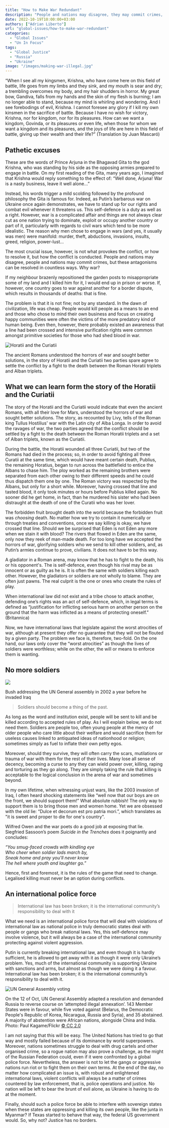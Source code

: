 ```yaml
---
title: "How to Make War Redundant"
description: "People and nations may disagree, they may commit crimes, but these antagonisms can be resolved in countless ways. Why war?"
date: 2022-10-19T10:00:00+03:00
authors: ["Adrian Liberto"]
url: "global-issues/how-to-make-war-redundant"
categories:
  - "Global Issues"
  - "Un In Focus"
tags:
  - "Global Justice"
  - "Russia"
  - "Ukraine"
image: "/images/making-war-illegal.jpg"
---
```

“When I see all my kingsmen, Krishna, who have come here on this field of battle, life goes from my limbs and they sink, and my mouth is sear and dry; a trembling overcomes my body, and my hair shudders in horror. My great bow, Gandiva, falls from my hands and the skin of my flesh is burning; I am no longer able to stand, because my mind is whirling and wondering. And I see forebodings of evil, Krishna. I cannot foresee any glory if I kill my own kinsmen in the sacrifice of battle. Because I have no wish for victory, Krishna, nor for kingdom, nor for its pleasures. How can we want a kingdom, Govinda, or its pleasures or even life, when those for whom we want a kingdom and its pleasures, and the joys of life are here in this field of battle, giving up their wealth and their life?” (Translation by Juan Mascaró)

## Pathetic excuses

These are the words of Prince Arjuna in the Bhagavad Gita to the god Krishna, who was standing by his side as the opposing armies prepared to engage in battle. On my first reading of the Gita, many years ago, I imagined that Krishna would reply something to the effect of: “Well done, Arjuna! War is a nasty business, leave it well alone...”

Instead, his words trigger a mild scolding followed by the profound philosophy the Gita is famous for. Indeed, as Putin’s barbarous war on Ukraine once again demonstrates, we have to stand up for our rights and combat evil whenever it threatens us. This self-defence is a duty as well as a right. However, war is a complicated affair and things are not always clear cut as one nation trying to dominate, exploit or occupy another country or part of it, particularly with regards to civil wars which tend to be more idealistic. The reason why men chose to engage in wars (and yes, it usually was men) were manifold: murder, theft, abductions, invasions, insults, greed, religion, power-lust...

The most crucial issue, however, is not what provokes the conflict, or how to resolve it, but how the conflict is conducted. People and nations may disagree, people and nations may commit crimes, but these antagonisms can be resolved in countless ways. Why war?

If my neighbour brazenly repositioned the garden posts to misappropriate some of my land and I killed him for it, I would end up in prison or worse. If, however, one country goes to war against another for a border dispute, which results in thousands of deaths: that is fine.

The problem is that it is not fine; not by any standard. In the dawn of civilization, life was cheap. People would kill people as a means to an end and those who chose to mind their own business and focus on creating happy communities were often the victims of the more predatory kind of human being. Even then, however, there probably existed an awareness that a line had been crossed and intensive purification rights were common amongst primitive societies for those who had shed blood in war.

![Horatii and the Curiatii](/images/What-we-can-learn-form-the-story-of-the-Horatii-and-the-Curiatii.jpg)

The ancient Romans understood the horrors of war and sought better solutions, in the story of Horatii and the Curiatii two parties spare agree to settle the conflict by a fight to the death between the Roman Horatii triplets and Alban triplets.


## What we can learn form the story of the Horatii and the Curiatii

The story of the Horatii and the Curiatii would indicate that even the ancient Romans, with all their love for Mars, understood the horrors of war and sought better solutions. The story, as recounted by Livy, tells of the Roman king Tullus Hostilius' war with the Latin city of Alba Longa. In order to avoid the ravages of war, the two parties agreed that the conflict should be settled by a fight to the death between the Roman Horatii triplets and a set of Alban triplets, known as the Curiatii.

During the battle, the Horatii wounded all three Curiatii, but two of the Romans had died in the process; so, in order to avoid fighting all three Curatii at the same time, which would have meant certain death, Publius, the remaining Horatius, began to run across the battlefield to entice the Albans to chase him. The ploy worked as the remaining brothers were separated from each other owing to their different speeds and he could thus dispatch them one by one. The Roman victory was respected by the Albans, but only for a short while. Moreover, having crossed that line and tasted blood, it only took minutes or hours before Publius killed again. No sooner did he get home, in fact, than he murdered his sister who had been distraught at the death of one of the Curatii who was her lover.

The forbidden fruit brought death into the world because the forbidden fruit was _choosing_ death. No matter how we try to contain it numerically or through treaties and conventions, once we say killing is okay, we have crossed that line. Should we be surprised that Eden is not Eden any more when we stain it with blood? The rivers that flowed in Eden are the same, only now they reek of man-made death. For too long have we accepted the horrors of war, glorifying soldiers who we send to kill other soldiers, and, as Putin’s armies continue to prove, civilians. It does not have to be this way.

A gladiator in a Roman arena, may know that he has to fight to the death, his or his opponent's. The is self-defence, even though his rival may be as innocent or as guilty as he is. It is often the same with soldiers killing each other. However, the gladiators or soldiers are not wholly to blame. They are often just pawns. The real culprit is the one or ones who create the rules of play.

When international law did not exist and a tribe chose to attack another, defending one’s rights was an act of self-defence, which, in legal terms is defined as “justification for inflicting serious harm on another person on the ground that the harm was inflicted as a means of protecting oneself.” (Britannica)

Now, we have international laws that legislate against the worst atrocities of war, although at present they offer no guarantee that they will not be flouted by a given party. The problem we face is, therefore, two-fold. On the one hand, our laws only cover the “worst atrocities” as though the lives of soldiers were worthless; while on the other, the will or means to enforce them is wanting.

## No more soldiers

![](/images/iraq-invasion-making-war-illegal.jpg)

Bush addressing the UN General assembly in 2002 a year before he invaded Iraq


> Soldiers should become a thing of the past.

As long as the word and institution exist, people will be sent to kill and be killed according to accepted rules of play. As I will explain below, we do not need them. Soldiers are people too, often young people at the mercy of older people who care little about their welfare and would sacrifice them for useless causes linked to antiquated ideas of nationhood or religion; sometimes simply as fuel to inflate their own petty egos.

Moreover, should they survive, they will often carry the scars, mutilations or trauma of war with them for the rest of their lives. Many lose all sense of decency, becoming a curse to any they can wield power over, killing, raping and torturing as they go along. They are simply taking the rule that killing is acceptable to the logical conclusion in the arena of war and sometimes beyond.

In my own lifetime, when witnessing unjust wars, like the 2003 invasion of Iraq, I often heard shocking statements like “well now that our boys are on the front, we should support them!” What absolute rubbish! The only way to support them is to bring those men and women home. Yet we are obsessed with the old lie: “Dulce et decorum est pro patria mori.”, which translates as "it is sweet and proper to die for one's country".

Wilfred Owen and the war poets do a good job at exposing that lie. Siegfried Sassoon’s poem _Suicide in the Trenches_ does it poignantly and concludes:

_“You smug-faced crowds with kindling eye  
Who cheer when soldier lads march by,  
Sneak home and pray you'll never know  
The hell where youth and laughter go.”_

Hence, first and foremost, it is the rules of the game that need to change. Legalised killing must never be an option during conflicts.

## An international police force

> International law has been broken; it is the international community’s responsibility to deal with it

What we need is an international police force that will deal with violations of international law as national police in truly democratic states deal with people or gangs who break national laws. Yes, this self-defence may involve violence, but it will always be a case of the international community protecting against violent aggression.

Putin is currently breaking international law, and even though it is hardly sufficient, he is allowed to get away with it as though it were only Ukraine’s problem. Yes, much of the international community is supporting Ukraine with sanctions and arms, but almost as though we were doing it a favour. International law has been broken; it is the international community’s responsibility to deal with it.

![UN General Assembly voting](/images/un-general-assambly-voting.jpg)

On the 12 of Oct, UN General Assembly adapted a resolution and demanded Russia to reverse course on ‘attempted illegal annexation’. 143 Member States were in favour, while five voted against (Belarus, the Democratic People's Republic of Korea, Nicaragua, Russia and Syria), and 35 abstained. A majority of abstention were African nations, alongside China and India. Photo: Paul Kagame/Flickr [© CC 2.0](https://creativecommons.org/licenses/by-nc-nd/2.0/)


I am not saying that this will be easy. The United Nations has tried to go that way and mostly failed because of its dominance by world superpowers. Moreover, nations sometimes struggle to deal with drug cartels and other organised crime, so a rogue nation may also prove a challenge, as the might of the Russian Federation could, even if it were confronted by a global police force. Nevertheless, the answer is not to let the gangs or aggressive nations run riot or to fight them on their own terms. At the end of the day, no matter how complicated an issue is, with robust and enlightened international laws, violent conflicts will always be a matter of crimes countered by law enforcement, that is, police operations and justice. No nation will be left to bear the brunt of evil alone, as Ukraine is having to do at the moment.

Finally, should such a police force be able to interfere with sovereign states when these states are oppressing and killing its own people, like the junta in Myanmar? If Texas started to behave that way, the federal US government would. So, why not? Justice has no borders.

